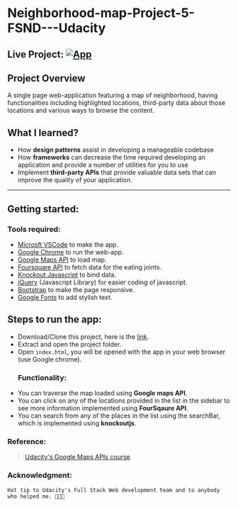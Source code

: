 # Neighborhood-map-Project-5-FSND---Udacity 

## Live Project: [![App](https://cdn2.iconfinder.com/data/icons/round-varieties/60/Rounded_-_High_Ultra_Colour02_-_Maps-32.png)](https://ashutosh-sharma.github.io/Neighborhood-map-Project-5-FSND---Udacity/)
## Project Overview
A single page web-application featuring a map of neighborhood, having functionalities including highlighted locations, third-party data about those locations and various ways to browse the content.

## What I learned?
- How **design patterns** assist in developing a manageable codebase
- How **frameworks** can decrease the time required developing an application and provide a number of utilities for you to use
- Implement **third-party APIs** that provide valuable data sets that can improve the quality of your application.
---
## Getting started:

### Tools required:
* [Microsft VSCode](https://code.visualstudio.com/) to make the app.
* [Google Chrome](https://www.google.com/chrome/) to run the web-app.
* [Google Maps API](https://developers.google.com/maps/web/) to load map.
* [Foursquare API](https://foursquare.com/developers/app/XQ2I0ONGSSVL1DYQYSK2Q0ERIM5ASTRANA5FRG41HTTXVKQB) to fetch data for the eating joints.
* [Knockout Javascript](http://knockoutjs.com/downloads/knockout-3.4.2.js) to bind data.
* [jQuery](https://code.jquery.com/jquery-3.2.1.min.js) (Javascript Library) for easier coding of javascript.
* [Bootstrap](https://maxcdn.bootstrapcdn.com/bootstrap/3.3.7/css/bootstrap.min.css) to make the page responsive.
* [Google Fonts](https://fonts.google.com/specimen/Pacifico?selection.family=Pacifico) to add stylish text.

## Steps to run the app:
* Download/Clone this project, here is the [link](https://github.com/ashutosh-sharma/Neighborhood-map-Project-5-FSND---Udacity).
* Extract and open the project folder.
* Open `index.html`, you will be opened with the app in your web browser (use Google chrome).
   ### Functionality:
- You can traverse the map loaded using **Google maps API**.
- You can click on any of the locations provided in the list in the sidebar to see more information implemented using **FourSqaure API**.
- You can search from any of the places in the list using the searchBar, which is implemented using **knockoutjs**.

### Reference:
> [Udacity's Google Maps APIs course](https://github.com/udacity/ud864)

### Acknowledgment:
    Hat tip to Udacity's Full Stack Web development team and to anybody who helped me. 👏👏👏
    
